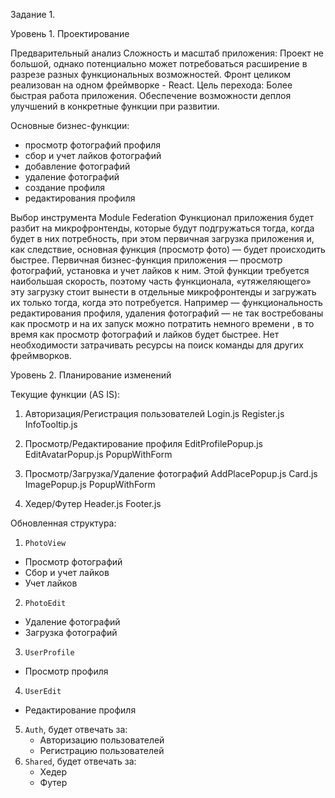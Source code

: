 Задание 1.

Уровень 1. Проектирование

Предварительный анализ
Сложность и масштаб приложения: Проект не большой, однако потенциально может потребоваться расширение в разрезе разных функциональных возможностей.
Фронт целиком реализован на одном фреймворке - React.
Цель перехода: Более быстрая работа приложения. Обеспечение возможности деплоя улучшений в конкретные функции при развитии.

Основные бизнес-функции:
- просмотр фотографий профиля
- сбор и учет лайков фотографий
- добавление фотографий
- удаление фотографий
- создание профиля
- редактирования профиля

Выбор инструмента
Module Federation
Функционал приложения будет разбит на микрофронтенды, которые будут подгружаться тогда, когда будет в них потребность, при этом первичная загрузка приложения и, как следствие, основная функция (просмотр фото) — будет происходить быстрее. 
Первичная бизнес-функция приложения — просмотр фотографий, установка и учет лайков к ним. Этой функции требуется наибольшая скорость, поэтому часть функционала, «утяжеляющего» эту загрузку стоит вынести в отдельные микрофронтенды и загружать их только тогда, когда это потребуется.
Например — функциональность редактирования профиля, удаления фотографий — не так востребованы как просмотр и на их запуск можно потратить немного времени , в то время как просмотр фотографий и лайков будет быстрее.
Нет необходимости затрачивать ресурсы на поиск команды для других фреймворков. 


Уровень 2. Планирование изменений

Текущие функции (AS IS):
1. Авторизация/Регистрация пользователей
Login.js
Register.js
InfoTooltip.js

2. Просмотр/Редактирование профиля
EditProfilePopup.js
EditAvatarPopup.js
PopupWithForm

3. Просмотр/Загрузка/Удаление фотографий
AddPlacePopup.js
Card.js
ImagePopup.js
PopupWithForm

4. Хедер/Футер
Header.js
Footer.js

Обновленная структура:

1. `PhotoView`
- Просмотр фотографий
- Сбор и учет лайков
- Учет лайков

2. `PhotoEdit`
- Удаление фотографий
- Загрузка фотографий

3. `UserProfile`
- Просмотр профиля

4. `UserEdit`
- Редактирование профиля


5. `Auth`, будет отвечать за:
    - Авторизацию пользователей
    - Регистрацию пользователей
6. `Shared`, будет отвечать за:
    - Хедер
    - Футер
